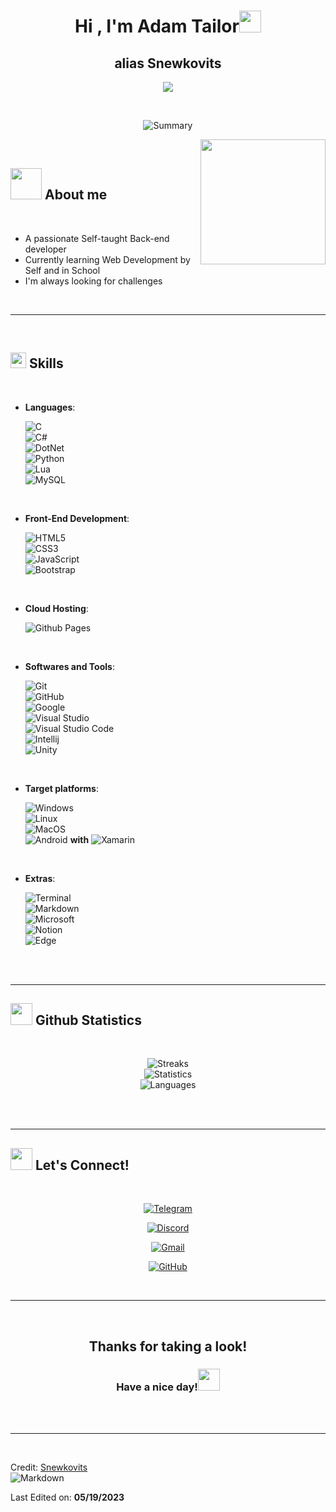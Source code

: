 <h1 align="center"><b>Hi , I'm Adam Tailor</b><img src="https://media.giphy.com/media/hvRJCLFzcasrR4ia7z/giphy.gif" width="35"></h1>
<h2 align="center">alias <b>Snewkovits</b> </h2>

<p align="center">
  <a href="https://github.com/DenverCoder1/readme-typing-svg"><img src="https://readme-typing-svg.herokuapp.com?font=Time+New+Roman&color=cyan&size=25&center=true&vCenter=true&width=600&height=100&lines=I'm+glad+to+see+you+there..&hearts;++;Self-taught+Back-End+Developer,;Computer+Science+Student,;Active+Learner/Researcher,;Love+to+learn+new+stuffs..<3"></a>
</p>


<br>

<div align="center">

![Summary](https://github-profile-summary-cards.vercel.app/api/cards/profile-details?username=Snewkovits&theme=github_dark)
	
</div>

	

<img src="https://media4.giphy.com/media/EOmYN5kVP3W2Lyn6dx/giphy.gif?cid=ecf05e47xbn4yz9hoff6uc83ypohffwx85jtd7m2soewpknq&ep=v1_stickers_search&rid=giphy.gif&ct=s" align="right" width="200px">

<br>

<h2><img src = "https://media3.giphy.com/media/3iyKHMIKg5VWG6qHUm/giphy.gif?cid=ecf05e47k6vye2ctanofs90aup6t97d3bclb1917r7lsfnsw&ep=v1_stickers_search&rid=giphy.gif&ct=s" width="50px"> <b>About me</b></h2>


<br>


- A passionate Self-taught Back-end developer
- Currently learning Web Development by Self and in School
- I'm always looking for challenges

<br>

---

<br>

<h2><img src="https://media1.giphy.com/media/kAm4u0lhDCmXnugz6p/giphy.gif?cid=ecf05e476rg3cn1gt51ik7yjl8gpfl4blm5x992u2ffobd71&ep=v1_stickers_search&rid=giphy.gif&ct=ts" width ="25px"><b> Skills</b></h2>
<br>

<p align="center">

- **Languages**:
    
    ![C](https://img.shields.io/badge/C%20-%232370ED.svg?style=for-the-badge&logo=c&logoColor=white)<br>
    ![C#](https://img.shields.io/badge/C%23-239120?style=for-the-badge&logo=c-sharp&logoColor=white)<br>
    ![DotNet](https://img.shields.io/badge/.NET-5C2D91?style=for-the-badge&logo=.net&logoColor=white)<br>
    ![Python](https://img.shields.io/badge/Python%20-%2314354C.svg?style=for-the-badge&logo=python&logoColor=white)<br>
    ![Lua](https://img.shields.io/badge/Lua-2C2D72?style=for-the-badge&logo=lua&logoColor=white)<br>
    ![MySQL](https://img.shields.io/badge/MySQL-00000F?style=for-the-badge&logo=mysql&logoColor=white)

<br>   
    
- **Front-End Development**:

   ![HTML5](https://img.shields.io/badge/HTML5%20-%23E34F26.svg?style=for-the-badge&logo=html5&logoColor=white)<br>
   ![CSS3](https://img.shields.io/badge/CSS%20-%231572B6.svg?style=for-the-badge&logo=css3&logoColor=white)<br>
   ![JavaScript](https://img.shields.io/badge/JavaScript%20-%23F7DF1E.svg?style=for-the-badge&logo=javascript&logoColor=black)<br>
   ![Bootstrap](https://img.shields.io/badge/Bootstrap-563D7C?style=for-the-badge&logo=bootstrap&logoColor=white)

<br>

- **Cloud Hosting**:

    ![Github Pages](https://img.shields.io/badge/GitHub%20Pages-%23327FC7.svg?style=for-the-badge&logo=github&logoColor=white)
    
<br>

- **Softwares and Tools**:

    ![Git](https://img.shields.io/badge/git-%23F05033.svg?style=for-the-badge&logo=git&logoColor=white)<br>
    ![GitHub](https://img.shields.io/badge/github-%23121011.svg?style=for-the-badge&logo=github&logoColor=white)<br>
    ![Google](https://img.shields.io/badge/google-%234285F4.svg?style=for-the-badge&logo=google&logoColor=white)<br>
    ![Visual Studio](https://img.shields.io/badge/Visual_Studio-5C2D91?style=for-the-badge&logo=visual%20studio&logoColor=white)<br>
    ![Visual Studio Code](https://img.shields.io/badge/Visual%20Studio%20Code-0078d7.svg?style=for-the-badge&logo=visual-studio-code&logoColor=white)<br>
    ![Intellij](https://img.shields.io/badge/IntelliJ_IDEA-000000.svg?style=for-the-badge&logo=intellij-idea&logoColor=white)<br>
    ![Unity](https://img.shields.io/badge/Unity-100000?style=for-the-badge&logo=unity&logoColor=white)

<br>

- **Target platforms**:

    ![Windows](https://img.shields.io/badge/Windows-0078D6?style=for-the-badge&logo=windows&logoColor=white)<br>
    ![Linux](https://img.shields.io/badge/Linux-FCC624?style=for-the-badge&logo=linux&logoColor=black)<br>
    ![MacOS](https://img.shields.io/badge/mac%20os-000000?style=for-the-badge&logo=apple&logoColor=white) <br>
    ![Android](https://img.shields.io/badge/Android-3DDC84?style=for-the-badge&logo=android&logoColor=white) **with** ![Xamarin](https://img.shields.io/badge/Xamarin-3498DB?style=for-the-badge&logo=xamarin&logoColor=white)

<br>

- **Extras**:

    ![Terminal](https://img.shields.io/badge/Terminal-%23054020?style=for-the-badge&logo=gnu-bash&logoColor=white)<br>
    ![Markdown](https://img.shields.io/badge/markdown-%23000000.svg?style=for-the-badge&logo=markdown&logoColor=white)<br>
    ![Microsoft](https://img.shields.io/badge/Microsoft-666666?style=for-the-badge&logo=microsoft&logoColor=white)<br>
    ![Notion](https://img.shields.io/badge/Notion-000000?style=for-the-badge&logo=notion&logoColor=white)<br>
    ![Edge](https://img.shields.io/badge/Microsoft_Edge-0078D7?style=for-the-badge&logo=Microsoft-edge&logoColor=white)


</p>

<br>
<br>

---

<h2><picture><img src="https://media.tenor.com/LSHKMiRdLggAAAAi/statistics-trending-up.gif" width="35px"></picture><b> Github Statistics</b></h2>

<br>

<div align="center">

![Streaks](https://github-readme-streak-stats.herokuapp.com/?user=Snewkovits&theme=github_dark)<br>
![Statistics](https://github-readme-stats.vercel.app/api?username=Snewkovits&theme=github_dark)<br>
![Languages](https://github-readme-stats.vercel.app/api/top-langs/?username=Snewkovits&theme=github_dark)<br>
	
</div>

<br><br>

-----


<h2>
    <picture>
        <img src="https://media4.giphy.com/media/23D8NR89IoZUC9jgsO/giphy.gif?cid=ecf05e47wdgl71vjkyw9iq9uei4o1ojebxs4ybkb6hxzyzk6&ep=v1_stickers_search&rid=giphy.gif&ct=s" width="35">
    </picture>
    <b> Let's Connect!</b>
</h2>

<br>
<div align='center'>

	
<a href="https://t.me/snewkovits">
	
![Telegram](https://img.shields.io/badge/Telegram-2CA5E0?style=for-the-badge&logo=telegram&logoColor=white)
	
</a>
	
<a href="https://discordapp.com/users/313752666977337345">

![Discord](https://img.shields.io/badge/Discord-7289DA?style=for-the-badge&logo=discord&logoColor=white)

</a>
	
<a href="mailto:adam.szabo.915@gmail.com">

![Gmail](https://img.shields.io/badge/Gmail-D14836?style=for-the-badge&logo=gmail&logoColor=white)
	
</a>

<a href="https://github.com/Snewkovits">
	
![GitHub](https://img.shields.io/badge/github-%23121011.svg?style=for-the-badge&logo=github&logoColor=white)
	
</a>
	
	
</div>

<br>

---
<br>

<div align='center'>

## Thanks for taking a look!
### Have a nice day!<img src="https://media.giphy.com/media/hvRJCLFzcasrR4ia7z/giphy.gif" width="35">

</div>
<br>
<br>

---

<br>

Credit: [Snewkovits](https://github.com/Snewkovits) <br>
![Markdown](https://img.shields.io/badge/Made%20with-Markdown-1f425f.svg)

Last Edited on: **05/19/2023**
